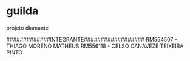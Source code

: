# guilda
projeto diamante

#############INTEGRANTE##################
RM554507 - THIAGO MORENO MATHEUS
RM556118 - CELSO CANAVEZE TEIXEIRA PINTO

